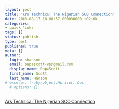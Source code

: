 ```yaml
---
layout: post
title: 'Ars Technica: The Nigerian SCO Connection'
date: 2003-08-17 18:08:57.000000000 +02:00
categories:
- quick links
tags: []
status: publish
type: post
published: true
meta: {}
author:
  login: shanson
  email: papascott-wp@gmail.com
  display_name: PapaScott
  first_name: Scott
  last_name: Hanson
# excerpt: !ruby/object:Hpricot::Doc
  # options: {}
---
```

<p><a title="THIS LETTER MIGHT SURPRISE YOUR BECAUSE WE HAVE HAD NO PREVIOUS COMMUNICATIONS OR BUSINESS DEALINGS BEFORE NOW" href="http://arstechnica.com/wankerdesk/03q2/nigerian-sco.html">Ars Technica: The Nigerian SCO Connection</a></p>
